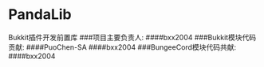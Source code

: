 # PandaLib
Bukkit插件开发前置库
###项目主要负责人:
####bxx2004
###Bukkit模块代码贡献:
####PuoChen-SA
####bxx2004
###BungeeCord模块代码共献:
####bxx2004